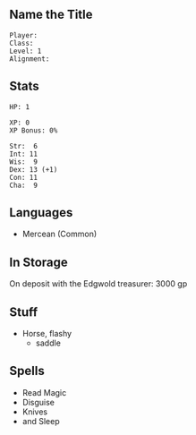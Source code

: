 
## Name the Title

    Player: 
    Class: 
    Level: 1
    Alignment: 

## Stats

    HP: 1

    XP: 0
    XP Bonus: 0%

    Str:  6
    Int: 11
    Wis:  9
    Dex: 13 (+1)
    Con: 11
    Cha:  9

## Languages

- Mercean (Common)

## In Storage

On deposit with the Edgwold treasurer: 3000 gp

## Stuff

* Horse, flashy
  * saddle

## Spells

* Read Magic
* Disguise
* Knives
* and Sleep

